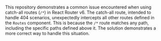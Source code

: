 This repository demonstrates a common issue encountered when using catch-all routes (`/*`) in React Router v6.  The catch-all route, intended to handle 404 scenarios, unexpectedly intercepts all other routes defined in the `Routes` component. This is because the `/*` route matches any path, including the specific paths defined above it.  The solution demonstrates a more correct way to handle this situation. 